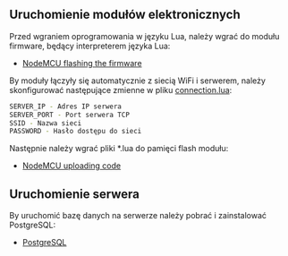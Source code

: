 ## Uruchomienie modułów elektronicznych

Przed wgraniem oprogramowania w języku Lua, należy wgrać do modułu firmware, będący interpreterem języka Lua:
* [NodeMCU flashing the firmware](https://nodemcu.readthedocs.io/en/master/en/flash/)

By moduły łączyły się automatycznie z siecią WiFi i serwerem, należy skonfigurować następujące zmienne w pliku [connection.lua](https://github.com/chythe/MobileHomeControlSystem/blob/master/ModuleDriver/connection.lua):
```bash
SERVER_IP - Adres IP serwera
SERVER_PORT - Port serwera TCP
SSID - Nazwa sieci
PASSWORD - Hasło dostępu do sieci
```

Następnie należy wgrać pliki *.lua do pamięci flash modułu:
* [NodeMCU uploading code](https://nodemcu.readthedocs.io/en/master/en/upload/)

## Uruchomienie serwera

By uruchomić bazę danych na serwerze należy pobrać i zainstalować PostgreSQL:
* [PostgreSQL](https://www.postgresql.org/download/)
